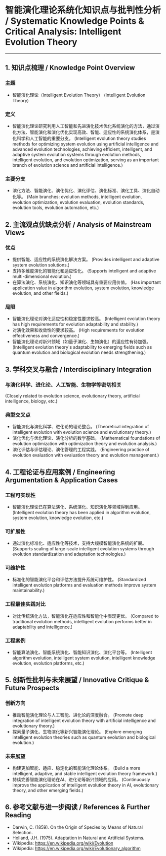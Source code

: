 # 智能演化理论系统化知识点与批判性分析 / Systematic Knowledge Points & Critical Analysis: Intelligent Evolution Theory

---

## 1. 知识点梳理 / Knowledge Point Overview

### 主题

- 智能演化理论（Intelligent Evolution Theory）
  (Intelligent Evolution Theory)

### 定义

- 智能演化理论研究利用人工智能和先进演化技术优化系统演化的方法，通过演化方法、智能演化和演化优化实现高效、智能、适应性的系统演化体系，是演化科学和人工智能的重要分支。
  (Intelligent evolution theory studies methods for optimizing system evolution using artificial intelligence and advanced evolution technologies, achieving efficient, intelligent, and adaptive system evolution systems through evolution methods, intelligent evolution, and evolution optimization, serving as an important branch of evolution science and artificial intelligence.)

### 主要分支

- 演化方法、智能演化、演化优化、演化评估、演化标准、演化工具、演化自动化等。
  (Main branches: evolution methods, intelligent evolution, evolution optimization, evolution evaluation, evolution standards, evolution tools, evolution automation, etc.)

## 2. 主流观点优缺点分析 / Analysis of Mainstream Views

### 优点

- 提供智能、适应性的系统演化解决方案。
  (Provides intelligent and adaptive system evolution solutions.)
- 支持多维度演化的智能化和适应性化。
  (Supports intelligent and adaptive multi-dimensional evolution.)
- 在算法演化、系统演化、知识演化等领域具有重要应用价值。
  (Has important application value in algorithm evolution, system evolution, knowledge evolution, and other fields.)

### 局限

- 智能演化理论对演化适应性和稳定性要求较高。
  (Intelligent evolution theory has high requirements for evolution adaptability and stability.)
- 对演化效果和收敛性的要求较高。
  (High requirements for evolution effectiveness and convergence.)
- 智能演化理论对新兴领域（如量子演化、生物演化）的适应性有待加强。
  (Intelligent evolution theory's adaptability to emerging fields such as quantum evolution and biological evolution needs strengthening.)

## 3. 学科交叉与融合 / Interdisciplinary Integration

### 与演化科学、进化论、人工智能、生物学等密切相关

  (Closely related to evolution science, evolutionary theory, artificial intelligence, biology, etc.)

### 典型交叉点

- 智能演化与演化科学、进化论的理论整合。
  (Theoretical integration of intelligent evolution with evolution science and evolutionary theory.)
- 演化优化与优化理论、演化分析的数学基础。
  (Mathematical foundations of evolution optimization with optimization theory and evolution analysis.)
- 演化评估与评估理论、演化管理的工程实践。
  (Engineering practice of evolution evaluation with evaluation theory and evolution management.)

## 4. 工程论证与应用案例 / Engineering Argumentation & Application Cases

### 工程可实现性

- 智能演化理论已在算法演化、系统演化、知识演化等领域得到应用。
  (Intelligent evolution theory has been applied in algorithm evolution, system evolution, knowledge evolution, etc.)

### 可扩展性

- 通过演化标准化、适应性化等技术，支持大规模智能演化系统的扩展。
  (Supports scaling of large-scale intelligent evolution systems through evolution standardization and adaptation technologies.)

### 可维护性

- 标准化的智能演化平台和评估方法提升系统可维护性。
  (Standardized intelligent evolution platforms and evaluation methods improve system maintainability.)

### 工程最佳实践对比

- 对比传统演化方法，智能演化在适应性和智能化中表现更优。
  (Compared to traditional evolution methods, intelligent evolution performs better in adaptability and intelligence.)

### 工程案例

- 智能算法演化、智能系统演化、智能知识演化、演化平台等。
  (Intelligent algorithm evolution, intelligent system evolution, intelligent knowledge evolution, evolution platforms, etc.)

## 5. 创新性批判与未来展望 / Innovative Critique & Future Prospects

### 创新方向

- 推动智能演化理论与人工智能、进化论的深度融合。
  (Promote deep integration of intelligent evolution theory with artificial intelligence and evolutionary theory.)
- 探索量子演化、生物演化等新兴智能演化理论。
  (Explore emerging intelligent evolution theories such as quantum evolution and biological evolution.)

### 未来展望

- 构建更加智能、适应、稳定化的智能演化理论体系。
  (Build a more intelligent, adaptive, and stable intelligent evolution theory framework.)
- 持续完善智能演化理论在AI、进化论等新兴领域的应用。
  (Continuously improve the application of intelligent evolution theory in AI, evolutionary theory, and other emerging fields.)

## 6. 参考文献与进一步阅读 / References & Further Reading

- Darwin, C. (1859). On the Origin of Species by Means of Natural Selection.
- Holland, J.H. (1975). Adaptation in Natural and Artificial Systems.
- Wikipedia: <https://en.wikipedia.org/wiki/Evolution>
- Wikipedia: <https://en.wikipedia.org/wiki/Evolutionary_algorithm>
